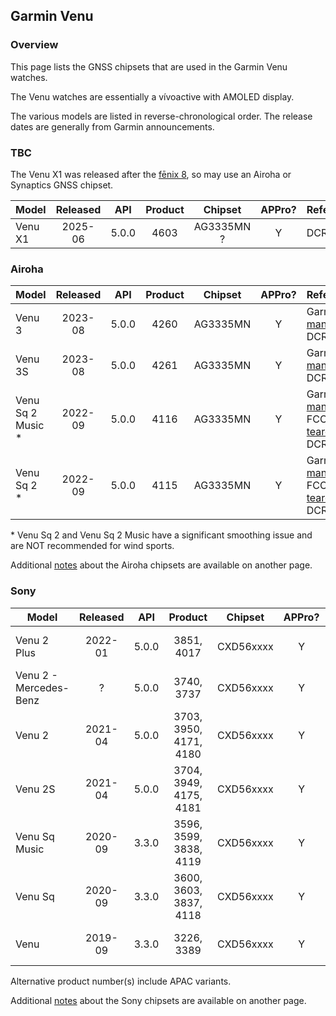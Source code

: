 ## Garmin Venu

### Overview

This page lists the GNSS chipsets that are used in the Garmin Venu watches.

The Venu watches are essentially a vívoactive with AMOLED display.

The various models are listed in reverse-chronological order. The release dates are generally from Garmin announcements.



### TBC

The Venu X1 was released after the [fēnix 8](fenix.md), so may use an Airoha or Synaptics GNSS chipset.

| Model   | Released |  API  | Product |  Chipset   | APPro? | References                                                   |
| ------- | :------: | :---: | :-----: | :--------: | :----: | ------------------------------------------------------------ |
| Venu X1 | 2025-06  | 5.0.0 |  4603   | AG3335MN ? |   Y    | DCR [review](https://www.dcrainmaker.com/2025/06/garmin-venu-x1-details-hands-everything.html) |



### Airoha

| Model                       | Released   | API | Product | Chipset | APPro? | References |
| --------------------------- | :--------: | :--------: | :--------: | :--------: | :--------: | -------- |
| Venu 3          | 2023-08 | 5.0.0 |  4260   | AG3335MN | Y | Garmin [manual](https://www8.garmin.com/manuals-apac/webhelp/venu33s/EN-SG/GUID-220C5858-1518-4580-AEA8-EC0E2A523BFE-7277.html) + DCR [review](https://www.dcrainmaker.com/2023/08/garmin-venu-3-in-depth-review-more-sleep-analytics-power-meters-and-more.html) |
| Venu 3S | 2023-08 | 5.0.0 | 4261 | AG3335MN | Y | Garmin [manual](https://www8.garmin.com/manuals-apac/webhelp/venu33s/EN-SG/GUID-220C5858-1518-4580-AEA8-EC0E2A523BFE-7277.html) + DCR [review](https://www.dcrainmaker.com/2023/08/garmin-venu-3-in-depth-review-more-sleep-analytics-power-meters-and-more.html) |
| Venu Sq 2 Music \* | 2022-09  | 5.0.0 | 4116 | AG3335MN | Y | Garmin [manual](https://www8.garmin.com/manuals-apac/webhelp/venusq2/EN-SG/GUID-57C7FCDE-E149-4898-96F3-F5D53D177F00-4988.html) + FCC [teardown](https://fccid.io/IPH-04390/Internal-Photos/Internal-Photos-5930782) + DCR [review](https://www.dcrainmaker.com/2022/09/garmin-venu-sq-2-in-depth-review.html) |
| Venu Sq 2 \* | 2022-09 | 5.0.0 | 4115 | AG3335MN | Y | Garmin [manual](https://www8.garmin.com/manuals-apac/webhelp/venusq2/EN-SG/GUID-57C7FCDE-E149-4898-96F3-F5D53D177F00-4988.html) + FCC [teardown](https://fccid.io/IPH-A4390/Internal-Photos/Internal-Photos-5919154) + DCR [review](https://www.dcrainmaker.com/2022/09/garmin-venu-sq-2-in-depth-review.html) |

\* Venu Sq 2 and Venu Sq 2 Music have a significant smoothing issue and are NOT recommended for wind sports.

Additional [notes](../../../chipsets/airoha/devices.md) about the Airoha chipsets are available on another page.



### Sony

| Model                       | Released   | API | Product | Chipset | APPro? | References |
| --------------------------- | :--------: | :--------: | :--------: | :--------: | :--------: | -------- |
| Venu 2 Plus     | 2022-01  | 5.0.0 | 3851, 4017 | CXD56xxxx | Y | Garmin [manual](https://www8.garmin.com/manuals/webhelp/GUID-A17FE8AC-DA32-4494-ABD1-AD1A388CC0C0/EN-US/GUID-783E2C4A-85FB-4E82-946E-16003B9B599A.html) + DCR [review](https://www.dcrainmaker.com/2022/01/garmin-venu-2-plus-in-depth-review.html) |
| Venu 2 - Mercedes-Benz | ? | 5.0.0 | 3740, 3737 | CXD56xxxx | Y |  |
| Venu 2 | 2021-04 | 5.0.0 | 3703, 3950, 4171, 4180 | CXD56xxxx | Y | Garmin [manual](https://www8.garmin.com/manuals/webhelp/GUID-D93137A9-B374-4A24-8A4D-A66C9AC91265/EN-US/GUID-783E2C4A-85FB-4E82-946E-16003B9B599A.html) + DCR [review](https://www.dcrainmaker.com/2021/04/garmin-venu2-venu2s-smartwatch-review.html) |
| Venu 2S | 2021-04 | 5.0.0 | 3704, 3949, 4175, 4181 | CXD56xxxx | Y | Garmin [manual](https://www8.garmin.com/manuals/webhelp/GUID-D93137A9-B374-4A24-8A4D-A66C9AC91265/EN-US/GUID-783E2C4A-85FB-4E82-946E-16003B9B599A.html) + DCR [review](https://www.dcrainmaker.com/2021/04/garmin-venu2-venu2s-smartwatch-review.html) |
| Venu Sq Music | 2020-09 | 3.3.0 | 3596, 3599, 3838, 4119 | CXD56xxxx | Y | Garmin [manual](https://www8.garmin.com/manuals/webhelp/GUID-1C3C7630-B695-44C3-AF56-949C1D4889FB/EN-US/GUID-783E2C4A-85FB-4E82-946E-16003B9B599A.html) + DCR [review](https://www.dcrainmaker.com/2020/09/garmin-venu-sq-in-depth-review.html) |
| Venu Sq | 2020-09 | 3.3.0 | 3600, 3603, 3837, 4118 | CXD56xxxx | Y | Garmin [manual](https://www8.garmin.com/manuals/webhelp/GUID-1C3C7630-B695-44C3-AF56-949C1D4889FB/EN-US/GUID-783E2C4A-85FB-4E82-946E-16003B9B599A.html) + DCR [review](https://www.dcrainmaker.com/2020/09/garmin-venu-sq-in-depth-review.html) |
| Venu            | 2019-09  | 3.3.0 | 3226, 3389 | CXD56xxxx | Y | Garmin [manual](https://www8.garmin.com/manuals/webhelp/venu/EN-US/GUID-783E2C4A-85FB-4E82-946E-16003B9B599A.html) + DCR [review](https://www.dcrainmaker.com/2019/12/garmin-venu-smartwatch-sports-review.html) |

Alternative product number(s) include APAC variants.

Additional [notes](../../../chipsets/sony/devices.md) about the Sony chipsets are available on another page.
